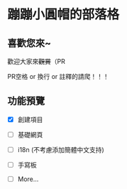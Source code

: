 # 蹦蹦小圓帽的部落格

## 喜歡您來~

歡迎大家來~~觀賞~~（PR

PR空格 or 換行 or 註釋的請爬！！！

## 功能預覽

- [x] 創建項目
- [ ] 基礎網頁
- [ ] i18n (不考慮添加簡體中文支持)
- [ ] 手寫板
- [ ] More...

